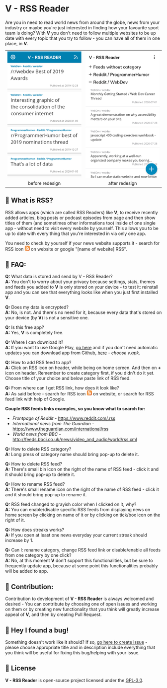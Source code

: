 # V - RSS Reader
Are you in need to read world news from around the globe, news from your industry or maybe you're just interested in finding how your favourite sport team is doing? With **V** you don't need to follow multiple websites to be up date with every topic that you try to follow - you can have all of them in one place, in **V**.

<table align="center">
	<tr>
		<td><img src="./v_blue.png" width="240" /></td>
		<td><img src="./new_v-home.png" width="240" /></td>
	</tr>
	<tr align="center">
		<td>before redesign</td>
		<td>after redesign</td>
	</tr>
</table>
  

## 📰 What is RSS?
RSS allows apps (which are called RSS Readers) like **V**, to receive recently added articles, blog posts or podcast episodes from page and then show titles of them (and sometimes other informations too) inside of one single app - without need to visit every website by yourself.
This allows you to be up to date with every thing that you're interested in via only one app.

You need to check by yourself if your news website supports it - search for RSS icon
![RSS icon](./feed.png "RSS icon") on website or google "[name of website] RSS".

## 🙋 FAQ:
**Q:** What data is stored and send by V - RSS Reader?\
**A:** You don't to worry about your privacy because settings, stats, themes and feeds you added to **V** is only stored on your device - to test it: reinstall app and you can see that everything looks like when you just first installed **V**.

**Q:** Does my data is encrypted?\
**A:** No, is not. And there's no need for it, because every data that's stored on your device (by **V**) is not a sensitive one.

**Q:** Is this free app?\
**A:** Yes, **V** is completely free.

**Q:** Where I can download it?\
**A:** If you want to use Google Play, [go here](https://play.google.com/store/apps/details?id=com.v) and if you don't need automatic updates you can download app from Github, [here](https://github.com/datguysheepy/v-rss-reader/releases) - *choose v.apk*.

**Q:** How to add RSS feed to app?\
**A:** Click on RSS icon on header, while being on home screen. And then on **+** icon on header.
Remember to create category first, if you didn't do it yet. Choose title of your choice and below paste link of RSS feed.

**Q:** From where can I get RSS link, how does it look like?\
**A:** As said before - search for RSS icon ![RSS icon](./feed.png "RSS icon") on website, or search for RSS feed link with help of Google.

**Couple RSS feeds links examples, so you know what to search for:**
* *Frontpage of Reddit -* https://www.reddit.com/.rss
* *International news from The Guardian -* https://www.theguardian.com/international/rss
* *World news from BBC -* http://feeds.bbci.co.uk/news/video_and_audio/world/rss.xml

**Q:** How to delete RSS category?\
**A:** Long press of category name should bring pop-up to delete it.

**Q:** How to delete RSS feed?\
**A:** There's small bin icon on the right of the name of RSS feed - click it and it should bring pop-up to delete it.

**Q:** How to rename RSS feed?\
**A:** There's small rename icon on the right of the name of RSS feed - click it and it should bring pop-up to rename it.

**Q:** RSS feed changed to grayish color when I clicked on it, why?\
**A:** You can enable/disable specific RSS feeds from displaying news on home screen by clicking on name of it or by clicking on tick/box icon on the right of it.

**Q:** How does streaks works?\
**A:** If you open at least one news everyday your current streak should increase by 1. 

**Q:** Can I: rename category, change RSS feed link or disable/enable all feeds from one category by one click?\
**A:** No, at this moment **V** don't support this functionalities, but be sure to frequently update app, because at some point this functionalities probably will be added to app.

## 🤝 Contribution:
Contribution to development of **V - RSS Reader** is always welcomed and desired - You can contribute by choosing one of open issues and working on them or by creating new functionality that you think will greatly increase appeal of **V**, and then by creating Pull Request.

## 🐞 Hey I found a bug!
Something doesn't work like it should? If so, [go here to create issue](https://github.com/datguysheepy/v-rss-reader/issues/new) - please choose appropriate title and in description include everything that you think will be useful for fixing this bug/helping with your issue.

## 📝 License 
**V - RSS Reader** is open-source project licensed under the [GPL-3.0](https://github.com/datguysheepy/v-rss-reader/blob/master/LICENSE).